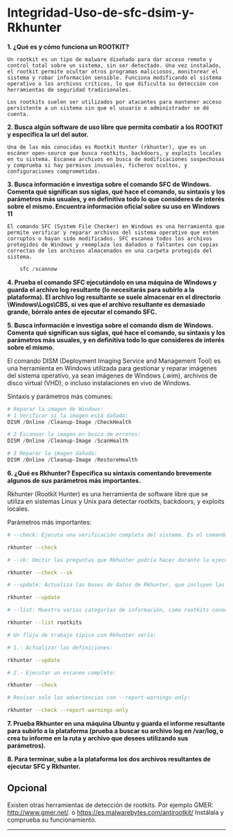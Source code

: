 # Integridad-Uso-de-sfc-dsim-y-Rkhunter

**1. ¿Qué es y cómo funciona un ROOTKIT?**

    Un rootkit es un tipo de malware diseñado para dar acceso remoto y control total sobre un sistema, sin ser detectado. Una vez instalado, el rootkit permite ocultar otros programas maliciosos, monitorear el sistema y robar información sensible. Funciona modificando el sistema operativo o los archivos críticos, lo que dificulta su detección con herramientas de seguridad tradicionales.

    Los rootkits suelen ser utilizados por atacantes para mantener acceso persistente a un sistema sin que el usuario o administrador se dé cuenta.

**2. Busca algún software de uso libre que permita combatir a los ROOTKIT y especifica la url del autor.**

    Una de las más conocidas es Rootkit Hunter (rkhunter), que es un escáner open-source que busca rootkits, backdoors, y exploits locales en tu sistema. Escanea archivos en busca de modificaciones sospechosas y comprueba si hay permisos inusuales, ficheros ocultos, y configuraciones comprometidas. 

**3. Busca información e investiga sobre el comando SFC de Windows. Comenta qué significan sus siglas, qué hace el comando, su sintaxis y los parámetros más usuales, y en definitiva todo lo que consideres de interés sobre el mismo. Encuentra información oficial sobre su uso en Windows 11**

    El comando SFC (System File Checker) en Windows es una herramienta que permite verificar y reparar archivos del sistema operativo que estén corruptos o hayan sido modificados. SFC escanea todos los archivos protegidos de Windows y reemplaza los dañados o faltantes con copias correctas de los archivos almacenados en una carpeta protegida del sistema.

~~~PowerShell
    sfc /scannow
~~~


**4. Prueba el comando SFC ejecutándolo en una máquina de Windows y guarda el archivo log resultante (lo necesitarás para subirlo a la plataforma). El archivo log resultante se suele almacenar en el directorio \Windows\Logs\CBS, si ves que el archivo resultante es demasiado grande, bórralo antes de ejecutar el comando SFC.**



**5. Busca información e investiga sobre el comando dism de Windows. Comenta qué significan sus siglas, qué hace el comando, su sintaxis y los parámetros más usuales, y en definitiva todo lo que consideres de interés sobre el mismo.**

El comando DISM (Deployment Imaging Service and Management Tool) es una herramienta en Windows utilizada para gestionar y reparar imágenes del sistema operativo, ya sean imágenes de Windows (.wim), archivos de disco virtual (VHD), o incluso instalaciones en vivo de Windows.

Sintaxis y parámetros más comunes:

~~~powershell
# Reparar la imagen de Windows:
# 1 Verificar si la imagen está dañada:
DISM /Online /Cleanup-Image /CheckHealth

# 2 Escanear la imagen en busca de errores:
DISM /Online /Cleanup-Image /ScanHealth

# 3 Reparar la imagen dañada:
DISM /Online /Cleanup-Image /RestoreHealth
~~~

**6. ¿Qué es Rkhunter? Especifica su sintaxis comentando brevemente algunos de sus parámetros más importantes.**

Rkhunter (Rootkit Hunter) es una herramienta de software libre que se utiliza en sistemas Linux y Unix para detectar rootkits, backdoors, y exploits locales. 

Parámetros más importantes:
~~~bash
# --check: Ejecuta una verificación completa del sistema. Es el comando más utilizado para iniciar el análisis en busca de rootkits.

rkhunter --check

# --sk: Omitir las preguntas que Rkhunter podría hacer durante la ejecución, ideal para la automatización en scripts.

rkhunter --check --sk

# --update: Actualiza las bases de datos de Rkhunter, que incluyen las firmas de rootkits conocidos y otros archivos que pueden ser utilizados para la detección.

rkhunter --update

# --list: Muestra varias categorías de información, como rootkits conocidos (--list rootkits), posibles elementos sospechosos, y archivos de sistema relevantes.

rkhunter --list rootkits

# Un flujo de trabajo típico con Rkhunter sería:

# 1.- Actualizar las definiciones:

rkhunter --update

# 2.- Ejecutar un escaneo completo:

rkhunter --check

# Revisar solo las advertencias con --report-warnings-only:

rkhunter --check --report-warnings-only
~~~

**7. Prueba Rkhunter en una máquina Ubuntu y guarda el informe resultante para subirlo a la plataforma (prueba a buscar su archivo log en /var/log, o crea tu informe en la ruta y archivo que desees utilizando sus parámetros).**




**8. Para terminar, sube a la plataforma los dos archivos resultantes de ejecutar SFC y Rkhunter.**

## Opcional

Existen otras herramientas de detección de rootkits. Por ejemplo GMER: http://www.gmer.net/. o https://es.malwarebytes.com/antirootkit/ Instálala y comprueba su funcionamiento.

--------------